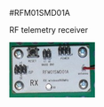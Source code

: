 <!--- PrjInfo ---> <!--- Please remove this line after manually editing --->
<!--- 00a56be08b96043df9e37d6aff7b6990 --->
<!--- Created:20170112-18:22: ---> 
<!--- Author:Mlab: ---> 
<!--- AuthorEmail:mlab@mlab.cz: ---> 
<!--- Tags:imported: ---> 
<!--- Ust:None: ---> 
<!--- Name:RFM01SMD01A: --->
#RFM01SMD01A 
<!--- LongName --->
RF telemetry receiver
<!--- ELongName ---> 

<!--- Lead --->

<!--- ELead ---> 

![LeadImg](RFM01SMD01A_Small.jpg) 


​
​
<!--- Description --->
<!--- EDescription --->
<!--- Content --->
<!--- EContent --->
            